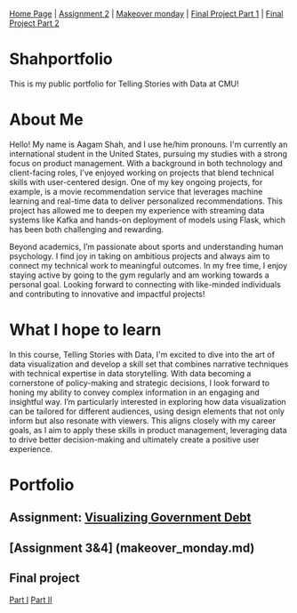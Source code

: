 [Home Page](https://aagam2020.github.io/Shahportfolio/) | [Assignment 2](dataviz2.md) | [Makeover monday](makeover_monday.md)  | [Final Project Part 1](final_project_Aagam.md) | [Final Project Part 2](final_project_Aagam2.md)
# Shahportfolio
This is my public portfolio for Telling Stories with Data at CMU!

# About Me
Hello! My name is Aagam Shah, and I use he/him pronouns. I'm currently an international student in the United States, pursuing my studies with a strong focus on product management. With a background in both technology and client-facing roles, I’ve enjoyed working on projects that blend technical skills with user-centered design. One of my key ongoing projects, for example, is a movie recommendation service that leverages machine learning and real-time data to deliver personalized recommendations. This project has allowed me to deepen my experience with streaming data systems like Kafka and hands-on deployment of models using Flask, which has been both challenging and rewarding.

Beyond academics, I’m passionate about sports and understanding human psychology. I find joy in taking on ambitious projects and always aim to connect my technical work to meaningful outcomes. In my free time, I enjoy staying active by going to the gym regularly and am working towards a personal goal. Looking forward to connecting with like-minded individuals and contributing to innovative and impactful projects!

# What I hope to learn
In this course, Telling Stories with Data, I'm excited to dive into the art of data visualization and develop a skill set that combines narrative techniques with technical expertise in data storytelling. With data becoming a cornerstone of policy-making and strategic decisions, I look forward to honing my ability to convey complex information in an engaging and insightful way. I’m particularly interested in exploring how data visualization can be tailored for different audiences, using design elements that not only inform but also resonate with viewers. This aligns closely with my career goals, as I aim to apply these skills in product management, leveraging data to drive better decision-making and ultimately create a positive user experience.

# Portfolio

## Assignment: [Visualizing Government Debt](dataviz2.md)

## [Assignment 3&4] (makeover_monday.md)

## Final project
[Part I](final_project_Aagam.md)
[Part II](final_project_Aagam2.md)


